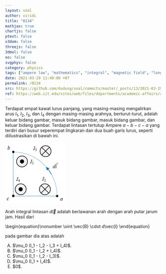 ```yaml
---
layout: soal
author: viridi
title: "0134"
mathjax: true
chartjs: false
ptext: false
x3dom: false
threejs: false
3dmol: false
oo: false
svgphys: false
category: physics
tags: ["ampere law", "mathematics", "integral", "magnetic field", "long wire", "line integral", "square loop", "fi1202", "2020-1"]
date: 2021-03-29 11:40:00 +07
permalink: /0134
src: https://github.com/dudung/soal/commits/master/_posts/13/2021-03-29-ampere-law-4-long-wires-closed-loop.md
ref: https://web.iit.edu/sites/web/files/departments/academic-affairs/academic-resource-center/pdfs/Amperes_law.pdf
---
```

Terdapat empat kawat lurus panjang, yang masing-masing mengalirkan arus $I_1$, $I_2$, $I_3$, dan $I_4$ dengan masing-masing arahnya, berturut-turut, adalah keluar bidang gambar, masuk bidang gambar, masuk bidang gambar, dan keluar bidang gambar. Terdapat lintasan tertutup Ampere $a - b - c - a$ yang terdiri dari busur seperempat lingkaran dan dua buah garis lurus, seperti diilustrasikan di bawah ini.

![](/assets/img/013/0134.png)

Arah integral lintasan $d\vec{l}$ adalah berlawanan arah dengan arah putar jarum jam. Hasil dari

\begin{equation}\nonumber
\oint \vec{B} \cdot d\vec{l}
\end{equation}

pada gambar dia atas adalah

<ol type="A">
<li>$\mu_0 (I_1 - I_2 - I_3 + I_4)$.
<li>$\mu_0 (I_1 - I_2 + I_4)$.
<li>$\mu_0 (I_1 - I_2 - I_3)$.
<li>$\mu_0 (I_1 + I_4)$.
<li>$0$.
